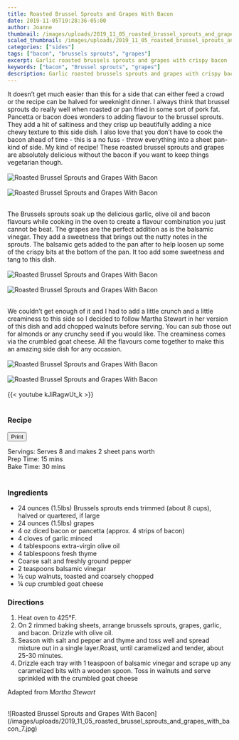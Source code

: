 ```yaml
---
title: Roasted Brussel Sprouts and Grapes With Bacon
date: 2019-11-05T19:28:36-05:00
author: Joanne
thumbnail: /images/uploads/2019_11_05_roasted_brussel_sprouts_and_grapes_with_bacon_1.jpg
scaled_thumbnail: /images/uploads/2019_11_05_roasted_brussel_sprouts_and_grapes_with_bacon_0.jpg
categories: ["sides"]
tags: ["bacon", "brussels sprouts", "grapes"]
excerpt: Garlic roasted brussels sprouts and grapes with crispy bacon
keywords: ["bacon", "Brussel sprouts", "grapes"]
description: Garlic roasted brussels sprouts and grapes with crispy bacon
---
```


<span class="blog-text">

It doesn’t get much easier than this for a side that can either feed a crowd or the recipe can be halved for weeknight dinner. I always think that brussel sprouts do really well when roasted or pan fried in some sort of pork fat. Pancetta or bacon does wonders to adding flavour to the brussel sprouts. They add a hit of saltiness and they crisp up beautifully adding a nice chewy texture to this side dish. I also love that you don’t have to cook the bacon ahead of time - this is a no fuss - throw everything into a sheet pan- kind of side. My kind of recipe! These roasted brussel sprouts and grapes are absolutely delicious without the bacon if you want to keep things vegetarian though. 
</br>
</br>
![Roasted Brussel Sprouts and Grapes With Bacon](/images/uploads/2019_11_05_roasted_brussel_sprouts_and_grapes_with_bacon_2.jpg)
</br>
</br>
![Roasted Brussel Sprouts and Grapes With Bacon](/images/uploads/2019_11_05_roasted_brussel_sprouts_and_grapes_with_bacon_3.jpg)
</br>
</br>

The Brussels sprouts soak up the delicious garlic, olive oil and bacon flavours while cooking in the oven to create a flavour combination you just cannot be beat. The grapes are the perfect addition as is the balsamic vinegar. They add a sweetness that brings out the nutty notes in the sprouts. The balsamic gets added to the pan after to help loosen up some of the crispy bits at the bottom of the pan. It too add some sweetness and tang to this dish. 
</br>
</br>
![Roasted Brussel Sprouts and Grapes With Bacon](/images/uploads/2019_11_05_roasted_brussel_sprouts_and_grapes_with_bacon_4.jpg)
</br>
</br>
![Roasted Brussel Sprouts and Grapes With Bacon](/images/uploads/2019_11_05_roasted_brussel_sprouts_and_grapes_with_bacon_5.jpg)
</br>
</br>

We couldn’t get enough of it and I had to add a little crunch and a little creaminess to this side so I decided to follow Martha Stewart in her version of this dish and add chopped walnuts before serving. You can sub those out for almonds or any crunchy seed if you would like. The creaminess comes via the crumbled goat cheese. All the flavours come together to make this an amazing side dish for any occasion. 
</br>
</br>
![Roasted Brussel Sprouts and Grapes With Bacon](/images/uploads/2019_11_05_roasted_brussel_sprouts_and_grapes_with_bacon_6.jpg)
</br>
</br>
![Roasted Brussel Sprouts and Grapes With Bacon](/images/uploads/2019_11_05_roasted_brussel_sprouts_and_grapes_with_bacon_8.jpg)
</br>
</br>
{{< youtube kJiRagwUt_k >}}
</br>
</br>
</span>

### Recipe
<div print_button><form>
<input type="button" value="Print" class="btn__print" onClick="window.print()">
</form></div>

<div>Servings: <span itemprop="recipeYield">Serves 8 and makes 2 sheet pans worth </div>
<div>Prep Time: <meta itemprop="prepTime" content="PT15M">15 mins</div>
<div>Bake Time: <meta itemprop="cookTime" content="PT30M">30 mins</div>
</br>

### Ingredients

* <span itemprop="ingredients">24 ounces (1.5lbs) Brussels sprouts ends trimmed (about 8 cups), halved or quartered, if large </span>
* <span itemprop="ingredients">24 ounces (1.5lbs) grapes </span>
* <span itemprop="ingredients">4 oz diced bacon or pancetta (approx. 4 strips of bacon) </span>
* <span itemprop="ingredients">4 cloves of garlic minced </span>
* <span itemprop="ingredients">4 tablespoons extra-virgin olive oil </span>
* <span itemprop="ingredients">4 tablespoons fresh thyme </span>
* <span itemprop="ingredients">Coarse salt and freshly ground pepper </span>
* <span itemprop="ingredients">2 teaspoons balsamic vinegar </span>
* <span itemprop="ingredients">&frac12; cup walnuts, toasted and coarsely chopped </span>
* <span itemprop="ingredients">&frac14; cup crumbled goat cheese </span>

### Directions

1. Heat oven to 425°F. 
2. On 2 rimmed baking sheets, arrange brussels sprouts, grapes, garlic, and bacon. Drizzle with olive oil. 
3. Season with salt and pepper and thyme and toss well and spread mixture out in a single layer.Roast, until caramelized and tender, about 25-30 minutes. 
4. Drizzle each tray with 1 teaspoon of balsamic vinegar and scrape up any caramelized bits with a wooden spoon. Toss in walnuts and serve sprinkled with the crumbled goat cheese 

Adapted from _Martha Stewart_

</br>
![Roasted Brussel Sprouts and Grapes With Bacon](/images/uploads/2019_11_05_roasted_brussel_sprouts_and_grapes_with_bacon_7.jpg)